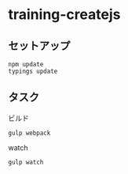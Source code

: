 # training-createjs

## セットアップ

```
npm update
typings update
```

## タスク

ビルド

```gulp webpack```

watch

```gulp watch```